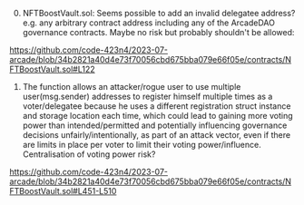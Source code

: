 0. NFTBoostVault.sol: Seems possible to add an invalid delegatee address? e.g. any arbitrary contract address including any of the ArcadeDAO governance contracts. Maybe no risk but probably shouldn't be allowed:

https://github.com/code-423n4/2023-07-arcade/blob/34b2821a40d4e73f70056cbd675bba079e66f05e/contracts/NFTBoostVault.sol#L122


1. The function allows an attacker/rogue user to use multiple user(msg.sender) addresses to register himself multiple times as a voter/delegatee because he uses a different registration struct instance and storage location each time, which could lead to gaining more voting power than intended/permitted and potentially influencing governance decisions unfairly/intentionally, as part of an attack vector, even if there are limits in place per voter to limit their voting power/influence. Centralisation of voting power risk?

https://github.com/code-423n4/2023-07-arcade/blob/34b2821a40d4e73f70056cbd675bba079e66f05e/contracts/NFTBoostVault.sol#L451-L510
